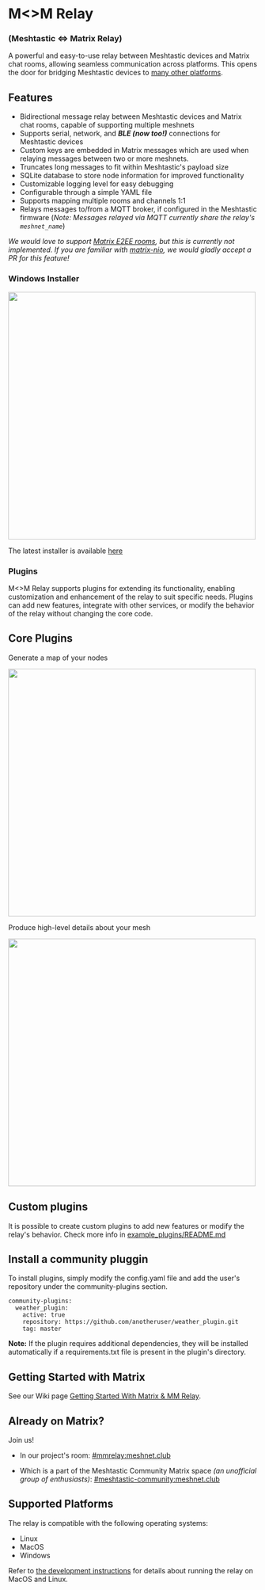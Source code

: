 # M<>M Relay

### (Meshtastic <=> Matrix Relay)

A powerful and easy-to-use relay between Meshtastic devices and Matrix chat rooms, allowing seamless communication across platforms. This opens the door for bridging Meshtastic devices to [many other platforms](https://matrix.org/bridges/).

## Features

- Bidirectional message relay between Meshtastic devices and Matrix chat rooms, capable of supporting multiple meshnets
- Supports serial, network, and ***BLE (now too!)*** connections for Meshtastic devices
- Custom keys are embedded in Matrix messages which are used when relaying messages between two or more meshnets.
- Truncates long messages to fit within Meshtastic's payload size
- SQLite database to store node information for improved functionality
- Customizable logging level for easy debugging
- Configurable through a simple YAML file
- Supports mapping multiple rooms and channels 1:1
- Relays messages to/from a MQTT broker, if configured in the Meshtastic firmware (*Note: Messages relayed via MQTT currently share the relay's `meshnet_name`*)


*We would love to support [Matrix E2EE rooms](https://github.com/geoffwhittington/meshtastic-matrix-relay/issues/33), but this is currently not implemented. If you are familiar with [matrix-nio](https://github.com/poljar/matrix-nio/), we would gladly accept a PR for this feature!*

  

### Windows Installer

<img  src="https://user-images.githubusercontent.com/1770544/235249050-8c79107a-50cc-4803-b989-39e58100342d.png"  width="500"/>  

The latest installer is available [here](https://github.com/geoffwhittington/meshtastic-matrix-relay/releases)

### Plugins
M<>M Relay supports plugins for extending its functionality, enabling customization and enhancement of the relay to suit specific needs. Plugins can add new features, integrate with other services, or modify the behavior of the relay without changing the core code.

## Core Plugins
Generate a map of your nodes

<img  src="https://user-images.githubusercontent.com/1770544/235247915-47750b4f-d505-4792-a458-54a5f24c1523.png"  width="500"/>

Produce high-level details about your mesh

<img  src="https://user-images.githubusercontent.com/1770544/235245873-1ddc773b-a4cd-4c67-b0a5-b55a29504b73.png"  width="500"/>

## Custom plugins
It is possible to create custom plugins to add new features or modify the relay's behavior. Check more info in [example_plugins/README.md](https://github.com/geoffwhittington/meshtastic-matrix-relay/tree/main/example_plugins)

## Install a community pluggin
To install plugins, simply modify the config.yaml file and add the user's repository under the community-plugins section.

```
community-plugins:
  weather_plugin:
    active: true
    repository: https://github.com/anotheruser/weather_plugin.git
    tag: master

```


**Note:** If the plugin requires additional dependencies, they will be installed automatically if a requirements.txt file is present in the plugin's directory.

## Getting Started with Matrix

See our Wiki page [Getting Started With Matrix & MM Relay](https://github.com/geoffwhittington/meshtastic-matrix-relay/wiki/Getting-Started-With-Matrix-&-MM-Relay).

## Already on Matrix?

Join us!

- In our project's room: 
  [#mmrelay:meshnet.club](https://matrix.to/#/#mmrelay:meshnet.club)

- Which is a part of the Meshtastic Community Matrix space *(an unofficial group of enthusiasts)*:
  [#meshtastic-community:meshnet.club](https://matrix.to/#/#meshtastic-community:meshnet.club)  

## Supported Platforms

The relay is compatible with the following operating systems:

- Linux
- MacOS
- Windows

Refer to [the development instructions](DEVELOPMENT.md) for details about running the relay on MacOS and Linux.

